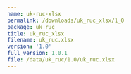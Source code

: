 ```yaml
---
name: uk-ruc-xlsx
permalink: /downloads/uk_ruc_xlsx/1_0
package: uk_ruc
title: uk_ruc_xlsx
filename: uk_ruc.xlsx
version: '1.0'
full_version: 1.0.1
file: /data/uk_ruc/1.0/uk_ruc.xlsx
---
```

